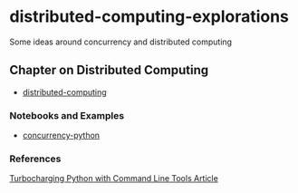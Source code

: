 # distributed-computing-explorations
Some ideas around concurrency and distributed computing


## Chapter on Distributed Computing

* [distributed-computing](https://paiml.com/docs/home/books/cloud-computing-for-data/chapter04-distributed-computing/)

### Notebooks and Examples
* [concurrency-python](https://github.com/noahgift/distributed-computing-explorations/blob/main/Concurrency_Python.ipynb)


### References

[Turbocharging Python with Command Line Tools Article](https://www.kite.com/blog/python/python-command-line-tools/)
